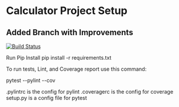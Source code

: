# Calculator Project Setup
## Added Branch with Improvements 

[![Build Status](https://app.travis-ci.com/Hollinss/calc2.svg?branch=main)](https://app.travis-ci.com/Hollinss/calc2)

Run Pip Install
pip install -r requirements.txt

To run tests, Lint, and Coverage report use this command:

pytest  --pylint --cov

.pylintrc is the config for pylint
.coveragerc is the config for coverage
setup.py is a config file for pytest
